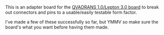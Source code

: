 This is an adapter board for the [QVADRANS 1.0/Lepton 3.0 board](https://community.simplefoc.com/t/qvadrans-v1-0-fka-lepton-3-0/3376) to break out connectors and pins to a usable/easily testable form factor. 

I've made a few of these successfully so far, but YMMV so make sure the board's what you want before having them made.
